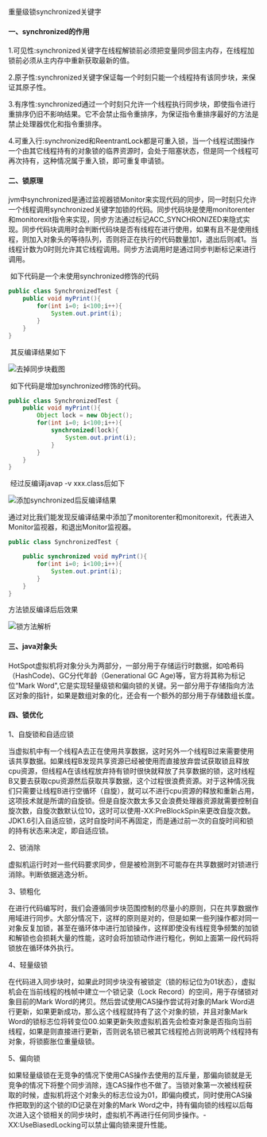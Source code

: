 重量级锁synchronized关键字

#### 一、synchronized的作用

1.可见性:synchronized关键字在线程解锁前必须把变量同步回主内存，在线程加锁前必须从主内存中重新获取最新的值。

2.原子性:synchronized关键字保证每一个时刻只能一个线程持有该同步块，来保证其原子性。

3.有序性:synchronized通过一个时刻只允许一个线程执行同步块，即使指令进行重排序仍旧不影响结果。它不会禁止指令重排序，为保证指令重排序最好的方法是禁止处理器优化和指令重排序。

4.可重入行:synchronized和ReentrantLock都是可重入锁，当一个线程试图操作一个由其它线程持有的对象锁的临界资源时，会处于阻塞状态，但是同一个线程可再次持有，这种情况属于重入锁，即可重复申请锁。

#### 二、锁原理

​	jvm中synchronized是通过监视器锁Monitor来实现代码的同步，同一时刻只允许一个线程调用synchronized关键字加锁的代码。同步代码块是使用monitorenter和monitorexit指令来实现，同步方法通过标记ACC_SYNCHRONIZED来隐式实现。同步代码块调用时会判断代码块是否有线程在进行使用，如果有且不是使用线程，则加入对象头的等待队列，否则将正在执行的代码数量加1，退出后则减1。当线程计数为0时则允许其它线程调用。同步方法调用时是通过同步判断标记来进行调用。

​	如下代码是一个未使用synchronized修饰的代码

```java
public class SynchronizedTest {
    public void myPrint(){
        for(int i=0; i<100;i++){
            System.out.print(i);
        }
    }
}
```

​	其反编译结果如下

 ![去掉同步块截图](synchronized\去掉同步块截图.png)

​	如下代码是增加synchronized修饰的代码。

```java
public class SynchronizedTest {
    public void myPrint(){
        Object lock = new Object();
        for(int i=0; i<100;i++){
            synchronized(lock){
                System.out.print(i);
            }
        }
    }
}
```

​	经过反编译javap -v xxx.class后如下

 ![添加synchronized后反编译结果](synchronized\添加synchronized后反编译结果.jpg)

​	通过对比我们能发现反编译结果中添加了monitorenter和monitorexit，代表进入Monitor监视器，和退出Monitor监视器。

```java
public class SynchronizedTest {

    public synchronized void myPrint(){
        for(int i=0; i<100;i++){
            System.out.print(i);
        }
    }
}
```

方法锁反编译后后效果

 ![锁方法解析](synchronized\锁方法解析.png)

#### 三、java对象头

​	HotSpot虚拟机将对象分头为两部分，一部分用于存储运行时数据，如哈希码（HashCode)、GC分代年龄（Generational GC Age)等，官方将其称为标记位“Mark Word",它是实现轻量级锁和偏向锁的关键。另一部分用于存储指向方法区对象的指针，如果是数组对象的化，还会有一个额外的部分用于存储数组长度。

#### 四、锁优化

1、自旋锁和自适应锁

​	当虚拟机中有一个线程A去正在使用共享数据，这时另外一个线程B过来需要使用该共享数据。如果线程B发现共享资源已经被使用而直接放弃尝试获取锁且释放cpu资源，但线程A在该线程放弃持有锁时很快就释放了共享数据的锁，这时线程B又要去获取cpu资源然后获取共享数据，这个过程很浪费资源。对于这种情况我们只需要让线程B进行空循环（自旋），就可以不进行cpu资源的释放和重新占用，这项技术就是所谓的自旋锁。但是自旋次数太多又会浪费处理器资源就需要控制自旋次数，自旋次数默认位10，这时可以使用-XX:PreBlockSpin来更改自旋次数。JDK1.6引入自适应锁，这时自旋时间不再固定，而是通过前一次的自旋时间和锁的持有状态来决定，即自适应锁。

2、锁消除

​	虚拟机运行时对一些代码要求同步，但是被检测到不可能存在共享数据时对锁进行消除。判断依据逃逸分析。

3、锁粗化

​	在进行代码编写时，我们会遵循同步块范围控制的尽量小的原则，只在共享数据作用域进行同步。大部分情况下，这样的原则是对的，但是如果一些列操作都对同一对象反复加锁，甚至在循环体中进行加锁操作，这样即使没有线程竞争频繁的加锁和解锁也会损耗大量的性能，这时会将加锁动作进行粗化，例如上面第一段代码将锁放在循环体外执行。

4、轻量级锁

​	在代码进入同步块时，如果此时同步块没有被锁定（锁的标记位为01状态），虚拟机会在当前线程的栈帧中建立一个锁记录（Lock Record）的空间，用于存储锁对象目前的Mark Word的拷贝。然后尝试使用CAS操作尝试将对象的Mark Word进行更新，如果更新成功，那么这个线程就持有了这个对象的锁，并且对象Mark Word的锁标志位将转变位00.如果更新失败虚拟机首先会检查对象是否指向当前线程，如果是则直接进行更新，否则说名锁已被其它线程抢占则说明两个线程持有对象，将锁膨胀位重量级锁。

5、偏向锁

​	如果轻量级锁在无竞争的情况下使用CAS操作去使用的互斥量，那偏向锁就是无竞争的情况下将整个同步消除，连CAS操作也不做了。当锁对象第一次被线程获取的时候，虚拟机将这个对象头的标志位设为01，即偏向模式，同时使用CAS操作把取到的这个锁的ID记录在对象的Mark Word之中，持有偏向锁的线程以后每次进入这个锁相关的同步块时，虚拟机不再进行任何同步操作。-XX:UseBiasedLocking可以禁止偏向锁来提升性能。

